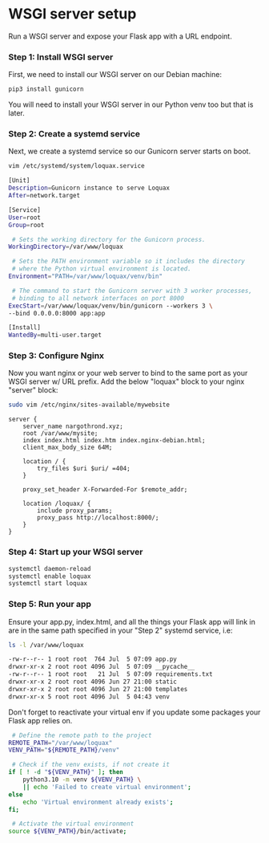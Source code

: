 # WSGI server setup

Run a WSGI server and expose your Flask app with a URL endpoint.

### Step 1: Install WSGI server

First, we need to install our WSGI server on our Debian machine:

```bash
pip3 install gunicorn
```
You will need to install your WSGI server in our Python venv too but that is later.

### Step 2: Create a systemd service
Next, we create a systemd service so our Gunicorn server starts on boot.

```bash
vim /etc/systemd/system/loquax.service

[Unit]
Description=Gunicorn instance to serve Loquax
After=network.target

[Service]
User=root
Group=root

 # Sets the working directory for the Gunicorn process.
WorkingDirectory=/var/www/loquax

 # Sets the PATH environment variable so it includes the directory
 # where the Python virtual environment is located.
Environment="PATH=/var/www/loquax/venv/bin"

 # The command to start the Gunicorn server with 3 worker processes,
 # binding to all network interfaces on port 8000
ExecStart=/var/www/loquax/venv/bin/gunicorn --workers 3 \
--bind 0.0.0.0:8000 app:app

[Install]
WantedBy=multi-user.target
```

### Step 3: Configure Nginx
Now you want nginx or your web server to bind to the same port as your WSGI server w/ URL prefix. 
Add the below "loquax" block to your nginx "server" block:

```bash
sudo vim /etc/nginx/sites-available/mywebsite
```
```nginx
server {
    server_name nargothrond.xyz;
    root /var/www/mysite;
    index index.html index.htm index.nginx-debian.html;
    client_max_body_size 64M;

    location / {
        try_files $uri $uri/ =404;
    }

    proxy_set_header X-Forwarded-For $remote_addr;

    location /loquax/ {
        include proxy_params;
        proxy_pass http://localhost:8000/;
    }
}
```

### Step 4: Start up your WSGI server

```bash
systemctl daemon-reload
systemctl enable loquax
systemctl start loquax
```

### Step 5: Run your app
Ensure your app.py, index.html, and all the things your Flask app will link in are in 
the same path specified in your "Step 2" systemd service, i.e:

```bash
ls -l /var/www/loquax

-rw-r--r-- 1 root root  764 Jul  5 07:09 app.py
drwxr-xr-x 2 root root 4096 Jul  5 07:09 __pycache__
-rw-r--r-- 1 root root   21 Jul  5 07:09 requirements.txt
drwxr-xr-x 2 root root 4096 Jun 27 21:00 static
drwxr-xr-x 2 root root 4096 Jun 27 21:00 templates
drwxr-xr-x 5 root root 4096 Jul  5 04:43 venv
```
Don't forget to reactivate your virtual env if you update some packages your Flask app relies on.

```bash
 # Define the remote path to the project
REMOTE_PATH="/var/www/loquax"
VENV_PATH="${REMOTE_PATH}/venv"

 # Check if the venv exists, if not create it
if [ ! -d "${VENV_PATH}" ]; then
    python3.10 -m venv ${VENV_PATH} \
    || echo 'Failed to create virtual environment';
else
    echo 'Virtual environment already exists';
fi;

 # Activate the virtual environment
source ${VENV_PATH}/bin/activate;
```
